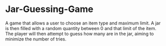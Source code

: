 # Jar-Guessing-Game
A game that allows a user to choose an item type and maximum limit. 
A jar is then filled with a random quantity between 0 and that limit of the item. 
The player will then attempt to guess how many are in the jar, aiming to minimize the number of tries.
